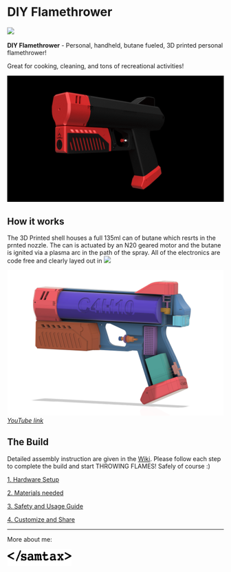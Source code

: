 # DIY Flamethrower

![](Media/Logo.jpg)  

**DIY Flamethrower**  - Personal, handheld, butane fueled, 3D printed personal flamethrower!

Great for cooking, cleaning, and tons of recreational activities! 

![](Media/turn2.gif)  

## How it works
The 3D Printed shell houses a full 135ml can of butane which resrts in the prnted nozzle. The can is actuated by an N20 geared motor and the butane is ignited via a plasma arc in the path of the spray. All of the electronics are code free and clearly layed out in ![](Wiring/Schematic.jpg)

![](Media/color-split.png) 
*[YouTube link]()*

## The Build
Detailed assembly instruction are given in the [Wiki](). Please follow each step to complete the build and start THROWING FLAMES! Safely of course :)

[1. Hardware Setup]()

[2. Materials needed]()

[3. Safety and Usage Guide]()

[4. Customize and Share]()


---
More about me:

<a href="https://www.samsontaxon.com/" target="_blank"><img src="Media/samtax.png" width="150" height="40" ></a>
